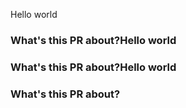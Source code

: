 Hello world
### What's this PR about?Hello world
### What's this PR about?Hello world
### What's this PR about?
